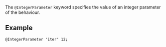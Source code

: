 The `@IntegerParameter` keyword specifies the value of an integer
parameter of the behaviour.

## Example

~~~~ {.cpp}
@IntegerParameter 'iter' 12;
~~~~~~~~

